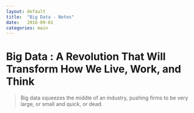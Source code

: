 ```yaml
---
layout: default
title:  "Big Data - Notes"
date:   2016-09-01
categories: main
---
```


# Big Data : A Revolution That Will Transform How We Live, Work, and Think

> Big data squeezes the middle of an industry, pushing firms to be very large, or small and quick, or dead.

